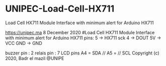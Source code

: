 # UNIPEC-Load-Cell-HX711
Load Cell HX711 Module Interface with minimum alert for Arduino HX711


https://unipec.ma
8 December 2020
#Load Cell HX711 Module Interface with minimum alert for Arduino
HX711 pins: 
 5 -> HX711 sck
 4 -> DOUT
 5V -> VCC
 GND -> GND

buzzer pin : 2
relais pin : 7
LCD pins A4 = SDA // A5 = // SCL
Copyright (c) 2020, Badr el mazil @UNIPE

